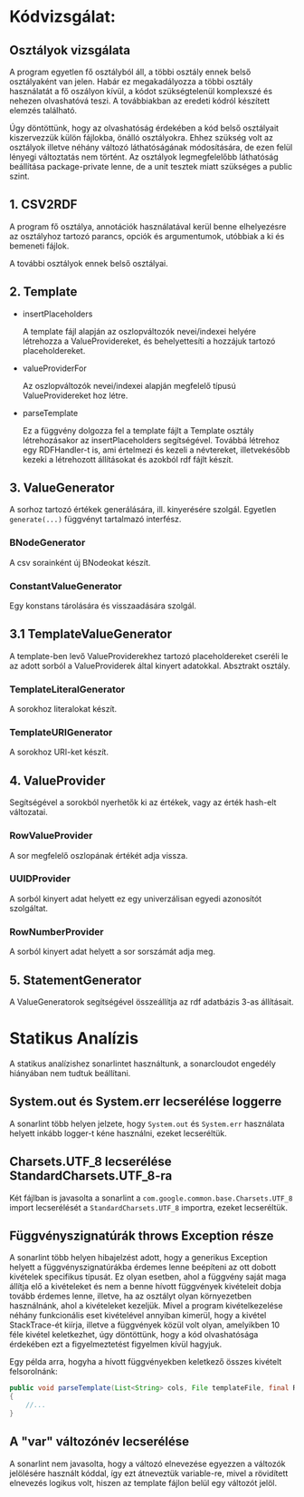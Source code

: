 # Kódvizsgálat:
## Osztályok vizsgálata

A program egyetlen fő osztályból áll, a többi osztály ennek belső osztályaként van jelen.
Habár ez megakadályozza a többi osztály használatát a fő oszályon kívül, a kódot szükségtelenül komplexszé és nehezen olvashatóvá teszi.
A továbbiakban az eredeti kódról készített elemzés található.

Úgy döntöttünk, hogy az olvashatóság érdekében a kód belső osztályait kiszervezzük külön fájlokba, önálló osztályokra.
Ehhez szükség volt az osztályok illetve néhány változó láthatóságának módosítására, de ezen felül lényegi változtatás nem történt.
Az osztályok legmegfelelőbb láthatóság beállítása package-private lenne, de a unit tesztek miatt szükséges a public szint.

##  1. CSV2RDF

A program fő osztálya, annotációk használatával kerül benne elhelyezésre az osztályhoz tartozó parancs, opciók és argumentumok, utóbbiak a ki és bemeneti fájlok.

A további osztályok ennek belső osztályai.

##  2. Template

- insertPlaceholders

    A template fájl alapján az oszlopváltozók nevei/indexei helyére létrehozza a ValueProvidereket, és behelyettesíti a hozzájuk tartozó placeholdereket.

- valueProviderFor

    Az oszlopváltozók nevei/indexei alapján megfelelő típusú ValueProvidereket hoz létre.

- parseTemplate

    Ez a függvény dolgozza fel a template fájlt a Template osztály létrehozásakor az insertPlaceholders segítségével.
    Továbbá létrehoz egy RDFHandler-t is, ami értelmezi és kezeli a névtereket, illetvekésőbb kezeki a létrehozott állításokat és azokból rdf fájlt készít.

##  3. ValueGenerator

A sorhoz tartozó értékek generálására, ill. kinyerésére szolgál. Egyetlen `generate(...)` függvényt tartalmazó interfész.

### BNodeGenerator

A csv sorainként új BNodeokat készít.

### ConstantValueGenerator

Egy konstans tárolására és visszaadására szolgál.

##  3.1 TemplateValueGenerator

A template-ben levő ValueProviderekhez tartozó placeholdereket cseréli le az adott sorból a ValueProviderek által kinyert adatokkal. Absztrakt osztály.

### TemplateLiteralGenerator

A sorokhoz literalokat készít.

### TemplateURIGenerator

A sorokhoz URI-ket készít.

##  4.  ValueProvider

Segítségével a sorokból nyerhetők ki az értékek, vagy az érték hash-elt változatai.

### RowValueProvider

A sor megfelelő oszlopának értékét adja vissza.

### UUIDProvider

A sorból kinyert adat helyett ez egy univerzálisan egyedi azonosítót szolgáltat.

### RowNumberProvider

A sorból kinyert adat helyett a sor sorszámát adja meg.

## 5. StatementGenerator

A ValueGeneratorok segítségével összeállítja az rdf adatbázis 3-as állításait.

# Statikus Analízis

A statikus analízishez sonarlintet használtunk, a sonarcloudot engedély hiányában nem tudtuk beállítani.

## System.out és System.err lecserélése loggerre
A sonarlint több helyen jelzete, hogy ```System.out``` és ```System.err``` használata helyett inkább logger-t kéne használni, ezeket lecseréltük.

## Charsets.UTF_8 lecserélése StandardCharsets.UTF_8-ra
Két fájlban is javasolta a sonarlint a ```com.google.common.base.Charsets.UTF_8``` import lecserélését a ```StandardCharsets.UTF_8``` importra, ezeket lecseréltük.

## Függvényszignatúrák throws Exception része
A sonarlint több helyen hibajelzést adott, hogy a generikus Exception helyett a függvényszignatúrákba érdemes lenne beépíteni az ott dobott kivételek specifikus típusát.
Ez olyan esetben, ahol a függvény saját maga állítja elő a kivételeket és nem a benne hívott függvények kivételeit dobja tovább érdemes lenne, illetve, ha az osztályt olyan környezetben használnánk, ahol a kivételeket kezeljük.
Mivel a program kivételkezelése néhány funkcionális eset kivételével annyiban kimerül, hogy a kivétel StackTrace-ét kiírja, illetve a függvények közül volt olyan, amelyikben 10 féle kivétel keletkezhet, úgy döntöttünk, hogy a kód olvashatósága érdekében ezt a figyelmeztetést figyelmen kívül hagyjuk.

Egy példa arra, hogyha a hívott függvényekben keletkező összes kivételt felsorolnánk: 

```java
public void parseTemplate(List<String> cols, File templateFile, final RDFWriter writer) throws IOException, IllegalStateException, IndexOutOfBoundsException, IllegalArgumentException, UnsupportedRDFormatException, RDFHandlerException, ClassCastException, NullPointerException, UnsupportedOperationException, RDFParseException
{
    //...
}
```

## A "var" változónév lecserélése

A sonarlint nem javasolta, hogy a változó elnevezése egyezzen a változók jelölésére használt kóddal, így ezt átneveztük variable-re, mivel a rövidített elnevezés logikus volt, hiszen az template fájlon belül egy változót jelöl.